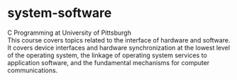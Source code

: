 # system-software
C Programming at University of Pittsburgh </br>
This course covers topics related to the interface of hardware and software.<br> 
It covers device interfaces and hardware synchronization at the lowest level of the operating system, the linkage of operating system services to application software, and the fundamental mechanisms for computer communications.
